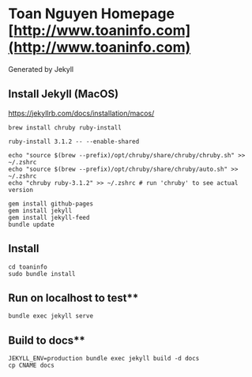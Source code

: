 # Toan Nguyen Homepage [http://www.toaninfo.com](http://www.toaninfo.com)

Generated by Jekyll

## Install Jekyll (MacOS)

https://jekyllrb.com/docs/installation/macos/

```
brew install chruby ruby-install

ruby-install 3.1.2 -- --enable-shared

echo "source $(brew --prefix)/opt/chruby/share/chruby/chruby.sh" >> ~/.zshrc
echo "source $(brew --prefix)/opt/chruby/share/chruby/auto.sh" >> ~/.zshrc
echo "chruby ruby-3.1.2" >> ~/.zshrc # run 'chruby' to see actual version

gem install github-pages
gem install jekyll
gem install jekyll-feed
bundle update
```

## Install
```
cd toaninfo
sudo bundle install
```

## Run on localhost to test**
```
bundle exec jekyll serve
```

## Build to docs**
```
JEKYLL_ENV=production bundle exec jekyll build -d docs
cp CNAME docs
```
